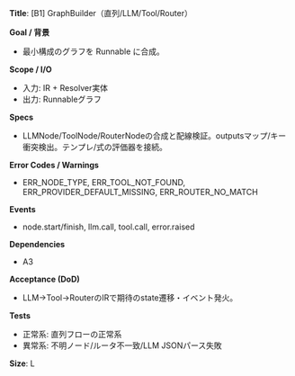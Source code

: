 **Title**: [B1] GraphBuilder（直列/LLM/Tool/Router）

**Goal / 背景**
- 最小構成のグラフを Runnable に合成。

**Scope / I/O**
- 入力: IR + Resolver実体
- 出力: Runnableグラフ

**Specs**
- LLMNode/ToolNode/RouterNodeの合成と配線検証。outputsマップ/キー衝突検出。テンプレ/式の評価器を接続。

**Error Codes / Warnings**
- ERR_NODE_TYPE, ERR_TOOL_NOT_FOUND, ERR_PROVIDER_DEFAULT_MISSING, ERR_ROUTER_NO_MATCH

**Events**
- node.start/finish, llm.call, tool.call, error.raised

**Dependencies**
- A3

**Acceptance (DoD)**
- LLM→Tool→RouterのIRで期待のstate遷移・イベント発火。

**Tests**
- 正常系: 直列フローの正常系
- 異常系: 不明ノード/ルータ不一致/LLM JSONパース失敗

**Size**: L
